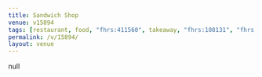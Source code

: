```yaml
---
title: Sandwich Shop
venue: v15894
tags: [restaurant, food, "fhrs:411560", takeaway, "fhrs:108131", "fhrs:869617", "fhrs:1029260"]
permalink: /v/15894/
layout: venue
---
```

null